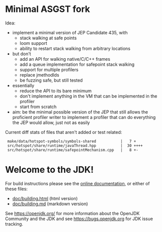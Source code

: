 # Minimal ASGST fork

Idea:
- implement a minimal version of JEP Candidate 435, with
  - stack walking at safe points
  - loom support
  - ability to restart stack walking from arbitrary locations
- but don't
  - add an API for walking native/C/C++ frames
  - add a queue implementation for safepoint stack walking
  - support for multiple profilers
  - replace jmethodIds
  - be fuzzing safe, but still tested
- essentially
  - reduce the API to its bare minimum
  - don't implement anything in the VM that can be implemented in the profiler
  - start from scratch
- aim: be the minimal possible version of the JEP that still allows the proficient
  profiler writer to implement a profiler that can do everything the JEP
  would allow, just not as easily


Current diff stats of files that aren't added or test related:

```
 make/data/hotspot-symbols/symbols-shared           |   7 +
 src/hotspot/share/runtime/javaThread.hpp           |  30 ++++
 src/hotspot/share/runtime/safepointMechanism.cpp   |   8 +-
```

# Welcome to the JDK!

For build instructions please see the
[online documentation](https://openjdk.org/groups/build/doc/building.html),
or either of these files:

- [doc/building.html](doc/building.html) (html version)
- [doc/building.md](doc/building.md) (markdown version)

See <https://openjdk.org/> for more information about the OpenJDK
Community and the JDK and see <https://bugs.openjdk.org> for JDK issue
tracking.
